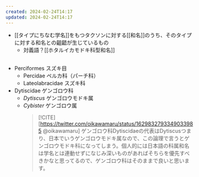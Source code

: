 ```yaml
---
created: 2024-02-24T14:17
updated: 2024-02-24T14:17
---
```


- [[タイプにちなむ学名]]をもつタクソンに対する[[和名]]のうち、そのタイプに対する和名との齟齬が生じているもの
    - 対義語？[[ホタルイカモドキ科型和名]]

## 

 - Perciformes スズキ目
     - Percidae ペルカ科（パーチ科）
     - Lateolabracidae スズキ科
-  Dytiscidae ゲンゴロウ科
    - *Dytiscus* ゲンゴロウモドキ属
    - *Cybister* ゲンゴロウ属
        > [!CITE]  [https://twitter.com/oikawamaru/status/1629832793349033985 @oikawamaru]
        > ゲンゴロウ科Dytiscidaeの代表はDytiscusつまり、日本でいうゲンゴロウモドキ属なので、この論理で言うとゲンゴロウモドキ科になってしまう。個人的には日本語の科属和名は学名とは連動せずになじみ深いものがあればそちらを優先すべきかなと思ってるので、ゲンゴロウ科はそのままで良いと思います。